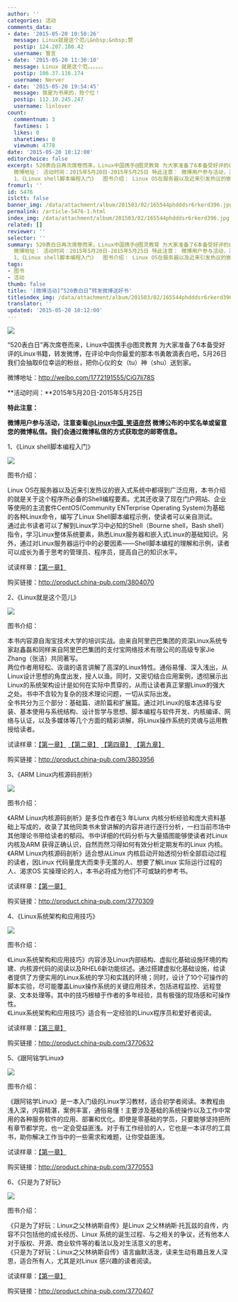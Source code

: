 ```yaml
---
author: ''
categories: 活动
comments_data:
- date: '2015-05-20 10:58:26'
  message: Linux就是这个范儿&nbsp;&nbsp;赞
  postip: 124.207.180.42
  username: 誓言
- date: '2015-05-20 11:30:10'
  message: Linux 就是这个范。。。。。。
  postip: 106.37.116.174
  username: Nerver
- date: '2015-05-20 19:54:45'
  message: 我是为书来的，抢个位！
  postip: 112.10.245.247
  username: linlover
count:
  commentnum: 3
  favtimes: 1
  likes: 0
  sharetimes: 0
  viewnum: 4778
date: '2015-05-20 10:12:00'
editorchoice: false
excerpt: 520表白日再次席卷而来，Linux中国携手@图灵教育 为大家准备了6本备受好评的Linux书籍，转发微博，在评论中向你最爱的那本书勇敢滴表白吧，5月26日我们会抽取6位幸运的粉丝，把你心仪的女（tu）神（shu）送到家。
  微博地址： 活动时间：2015年5月20日-2015年5月25日 特此注意： 微博用户参与活动，注意查看@Linux中国_笑语彦然微博公布的中奖名单或留意您的微博私信。我们会通过微博私信的方式获取您的邮寄信息。
  1、《Linux shell脚本编程入门》  图书介绍： Linux OS在服务器以及近来引发热议的嵌入式系统中都得到广泛应用，本书介绍的
fromurl: ''
id: 5476
islctt: false
banner_img: /data/attachment/album/201503/02/165544phdddsr6rkerd396.jpg
permalink: /article-5476-1.html
index_img: /data/attachment/album/201503/02/165544phdddsr6rkerd396.jpg
related: []
reviewer: ''
selector: ''
summary: 520表白日再次席卷而来，Linux中国携手@图灵教育 为大家准备了6本备受好评的Linux书籍，转发微博，在评论中向你最爱的那本书勇敢滴表白吧，5月26日我们会抽取6位幸运的粉丝，把你心仪的女（tu）神（shu）送到家。
  微博地址： 活动时间：2015年5月20日-2015年5月25日 特此注意： 微博用户参与活动，注意查看@Linux中国_笑语彦然微博公布的中奖名单或留意您的微博私信。我们会通过微博私信的方式获取您的邮寄信息。
  1、《Linux shell脚本编程入门》  图书介绍： Linux OS在服务器以及近来引发热议的嵌入式系统中都得到广泛应用，本书介绍的
tags:
- 图书
- 活动
thumb: false
title: '[微博活动]“520表白日”转发微博送好书'
titleindex_img: /data/attachment/album/201503/02/165544phdddsr6rkerd396.jpg
translator: ''
updated: '2015-05-20 10:12:00'
---
```


![](/data/attachment/album/201503/02/165544phdddsr6rkerd396.jpg)


“520表白日”再次席卷而来，Linux中国携手@图灵教育 为大家准备了6本备受好评的Linux书籍，转发微博，在评论中向你最爱的那本书勇敢滴表白吧，5月26日我们会抽取6位幸运的粉丝，把你心仪的女（tu）神（shu）送到家。


微博地址：<http://weibo.com/1772191555/CiG7li78S>


**活动时间：**2015年5月20日-2015年5月25日


**特此注意：**


**微博用户参与活动，注意查看[@Linux中国\_笑语彦然](http://weibo.com/2797972581) 微博公布的中奖名单或留意您的微博私信。我们会通过微博私信的方式获取您的邮寄信息。**


1、《Linux shell脚本编程入门》


**![](/data/attachment/album/201503/02/165753nf828qqvaa45qt44.jpg)**


图书介绍：


Linux OS在服务器以及近来引发热议的嵌入式系统中都得到广泛应用，本书介绍的就是关于这个程序所必备的Shell编程要素。尤其还收录了现在门户网站、企业等使用的主流套件CentOS(Community ENTerprise Operating System)为基础的各种Linux命令，编写了Linux Shell脚本编程示例，使读者可以亲自测试。   
通过此书读者可以了解到Linux学习中必知的Shell（Bourne shell，Bash shell）指令，学习Linux整体系统要素，熟悉Linux服务器和嵌入式Linux的基础知识。另外，通过对Linux服务器运行中的必要因素——Shell脚本编程的理解和示例，读者可以成长为善于思考的管理员、程序员，提高自己的知识水平。


试读样章：[【第一章】](http://images.china-pub.com/ebook3800001-3805000/3804070/ch01.pdf)


购买链接：<http://product.china-pub.com/3804070>


2、《Linux就是这个范儿》


![](/data/attachment/album/201501/20/130132j1z1fwmf491mhtkt.jpg)


图书介绍：


本书内容源自淘宝技术大学的培训实战。由来自阿里巴巴集团的资深Linux系统专家赵鑫磊和同样来自阿里巴巴集团的支付宝网络技术有限公司的高级专家Jie Zhang（张洁）共同著写。   
两位作者用轻松、诙谐的语言讲解了高深的Linux特性。通俗易懂、深入浅出，从Linux设计思想的角度出发，授人以渔。同时，又密切结合应用案例，透彻展示出Linux的系统架构设计是如何在实际中贯穿的，从而让读者真正掌握Linux的强大之处。书中不含较为复杂的技术理论问题，一切从实际出发。   
全书共分为三个部分：基础篇、进阶篇和扩展篇。通过对Linux的版本选择与安装、基本使用与系统结构、设计哲学与思想、脚本编程与软件开发、内核编译、网络与认证，以及多媒体等几个方面的精彩讲解，将Linux操作系统的灵魂与运用教授给读者。


试读样章：[【第一章】](http://images.china-pub.com/ebook3800001-3805000/3803956/ch01.pdf) [【第二章】](http://images.china-pub.com/ebook3800001-3805000/3803956/ch02.pdf) [【第四章】](http://images.china-pub.com/ebook3800001-3805000/3803956/ch04.pdf) [【第九章】](http://images.china-pub.com/ebook3800001-3805000/3803956/ch09.pdf)


购买链接：<http://product.china-pub.com/3803956>


3、《ARM Linux内核源码剖析》


![](/data/attachment/album/201503/02/170231wo831affz8uy38h6.jpg)


图书介绍：


《ARM Linux内核源码剖析》是多位作者在3 年Liunx 内核分析经验和庞大资料基础上写成的，收录了其他同类书未曾讲解的内容并进行逐行分析，一扫当前市场中其他理论书带给读者的郁闷。书中详细的代码分析与大量插图能够使读者对Linux 内核及ARM 获得正确认识，自然而然习得如何有效分析定期发布的Linux 内核。  
《ARM Linux内核源码剖析》适合想从Linux 内核启动开始透彻分析全部启动过程的读者，因Linux 代码量庞大而束手无策的人、想要了解Linux 实际运行过程的人、渴求OS 实操理论的人，本书必将成为他们不可或缺的参考书。 


试读样章：[【第一章】](http://images.china-pub.com/ebook3770001-3775000/3770309/ch01.pdf)


购买链接：<http://product.china-pub.com/3770309>


4、《Linux系统架构和应用技巧》


![](/data/attachment/album/201503/02/170732e3em37ey7ebr24v3.jpg)


图书介绍：


《Linux系统架构和应用技巧》内容涉及Linux内部结构、虚拟化基础设施环境的构建、内核源代码的阅读以及RHEL6新功能综述。通过搭建虚拟化基础设施，给读者提供了方便实用的Linux系统的学习和实践的环境；同时，设计了10个可操作的脚本实验，尽可能覆盖Linux操作系统的关键应用技术，包括进程监控、远程登录、文本处理等。其中的技巧根植于作者的多年经验，具有极强的现场感和可操作性。  
《Linux系统架构和应用技巧》适合有一定经验的Linux程序员和爱好者阅读。


试读样章：[【第三章】](http://images.china-pub.com/ebook3770001-3775000/3770632/ch03.pdf)


购买链接：<http://product.china-pub.com/3770632>


5、《跟阿铭学Linux》


![](/data/attachment/album/201501/20/125841uo13rje1xox22mmm.jpg)


图书介绍：


《跟阿铭学Linux》是一本入门级的Linux学习教材，适合初学者阅读。本教程由浅入深，内容精湛，案例丰富，通俗易懂！主要涉及基础的系统操作以及工作中常用的各种服务软件的应用、部署和优化。即使是零基础的学员，只要能够坚持把所有章节都学完，也一定会受益匪浅。对于有工作经验的人，它也是一本详尽的工具书，助你解决工作当中的一些需求和难题，让你受益匪浅。


试读样章：[【第一章】](http://images.china-pub.com/ebook3770001-3775000/3770553/ch01.pdf)


购买链接：<http://product.china-pub.com/3770553>


6、《只是为了好玩》


![](/data/attachment/album/201503/02/171322guiglywywogkkuig.jpg)


图书介绍：


《只是为了好玩：Linux之父林纳斯自传》是Linux 之父林纳斯·托瓦兹的自传，内容不只包括他的成长经历、Linux 系统的诞生过程、与之相关的争议，还有他本人对于版权、开源、商业软件等的看法以及对生活意义的思考。  
《只是为了好玩：Linux之父林纳斯自传》语言幽默活泼，读来生动有趣且发人深思，适合所有人，尤其是对Linux 感兴趣的读者阅读。


试读样章：[【第一章】](http://images.china-pub.com/ebook3770001-3775000/3770407/ch01.pdf)


购买链接：<http://product.china-pub.com/3770407>